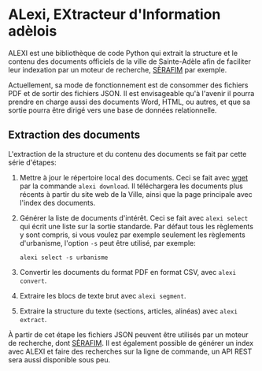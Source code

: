 ALexi, EXtracteur d'Information adèlois
=======================================

ALEXI est une bibliothèque de code Python qui extrait la structure et
le contenu des documents officiels de la ville de Sainte-Adèle afin de
faciliter leur indexation par un moteur de recherche, [SÈRAFIM](https://github.com/dhdaines/serafim) par
exemple.

Actuellement, sa mode de fonctionnement est de consommer des fichiers
PDF et de sortir des fichiers JSON.  Il est envisageable qu'à l'avenir
il pourra prendre en charge aussi des documents Word, HTML, ou autres,
et que sa sortie pourra être dirigé vers une base de données
relationnelle.

Extraction des documents
------------------------

L'extraction de la structure et du contenu des documents se fait par
cette série d'étapes:

1. Mettre à jour le répertoire local des documents.  Ceci se fait avec
[wget](https://www.gnu.org/software/wget/) par la commande `alexi
download`.  Il téléchargera les documents plus récents à partir du
site web de la Ville, ainsi que la page principale avec l'index des
documents.
2. Générer la liste de documents d'intérêt.  Ceci se fait avec `alexi
select` qui écrit une liste sur la sortie standarde.  Par défaut tous
les règlements y sont compris, si vous voulez par exemple seulement
les règlements d'urbanisme, l'option `-s` peut être utilisé, par
exemple:

       alexi select -s urbanisme

3. Convertir les documents du format PDF en format CSV, avec `alexi convert`.
4. Extraire les blocs de texte brut avec `alexi segment`.
5. Extraire la structure du texte (sections, articles, alinéas) avec `alexi extract`.

À partir de cet étape les fichiers JSON peuvent être utilisés par un
moteur de recherche, dont
[SÈRAFIM](https://github.com/dhdaines/serafim).  Il est également
possible de générer un index avec ALEXI et faire des recherches sur la
ligne de commande, un API REST sera aussi disponible sous peu.
